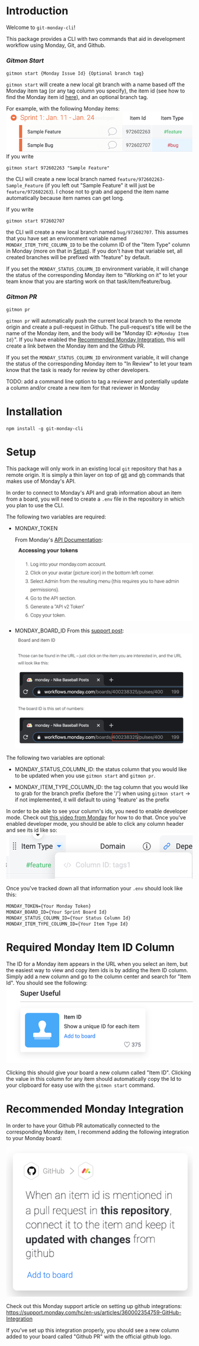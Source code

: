 # Introduction

Welcome to `git-monday-cli`!

This package provides a CLI with two commands that aid in development workflow using Monday, Git, and Github.

### _Gitmon Start_

```
gitmon start {Monday Issue Id} {Optional branch tag}
```

`gitmon start` will create a new local git branch with a name based off the Monday item tag (or any tag column you specify), the item id (see how to find the Monday item id [here](#required-monday-item-id-column)), and an optional branch tag.

For example, with the following Monday items:
![sample-monday-issues](images/monday_sample_items.png)
If you write

```
gitmon start 972602263 "Sample Feature"
```

the CLI will create a new local branch named `feature/972602263-Sample_Feature` (if you left out "Sample Feature" it will just be `feature/972602263`). I chose not to grab and append the item name automatically because item names can get long.

If you write

```
gitmon start 972602707
```

the CLI will create a new local branch named `bug/972602707`. This assumes that you have set an environment variable named `MONDAY_ITEM_TYPE_COLUMN_ID` to be the column ID of the "Item Type" column in Monday (more on that in [Setup](#setup)). If you don't have that variable set, all created branches will be prefixed with "feature" by default.

If you set the `MONDAY_STATUS_COLUMN_ID` environment variable, it will change the status of the corresponding Monday item to "Working on it" to let your team know that you are starting work on that task/item/feature/bug.

### _Gitmon PR_

```
gitmon pr
```

`gitmon pr` will automatically push the current local branch to the remote origin and create a pull-request in Github. The pull-request's title will be the name of the Monday item, and the body will be "Monday ID: `#{Monday Item Id}`". If you have enabled the [Recommended Monday Integration](#recommended-monday-integration), this will create a link betwen the Monday item and the Github PR.

If you set the `MONDAY_STATUS_COLUMN_ID` environment variable, it will change the status of the corresponding Monday item to "In Review" to let your team know that the task is ready for review by other developers.

TODO: add a command line option to tag a reviewer and potentially update a column and/or create a new item for that reviewer in Monday

# Installation

`npm install -g git-monday-cli`

# Setup

This package will only work in an existing local `git` repository that has a remote origin. It is simply a thin layer on top of [git](https://git-scm.com/) and [gh](https://github.com/cli/cli) commands that makes use of Monday's API.

In order to connect to Monday's API and grab information about an item from a board, you will need to create a `.env` file in the repository in which you plan to use the CLI.

The following two variables are required:

- MONDAY_TOKEN

  From Monday's [API Documentation](https://monday.com/developers/v2#authentication-section):
  ![monday-token-info](images/monday_api_token.png)

- MONDAY_BOARD_ID
  From this [support post](https://support.monday.com/hc/en-us/articles/360000225709-Where-to-find-board-item-and-column-IDs):
  ![monday-board-id](images/monday_board_id.png)

The following two variables are optional:

- MONDAY_STATUS_COLUMN_ID: the status column that you would like to be updated when you use `gitmon start` and `gitmon pr`.

- MONDAY_ITEM_TYPE_COLUMN_ID: the tag column that you would like to grab for the branch prefix (before the '/') when using `gitmon start` -> if not implemented, it will default to using 'feature' as the prefix

In order to be able to see your column's ids, you need to enable developer mode. Check out [this video from Monday](https://monday.com/developers/v2#introduction-section-how-to-get-started-developer-mode) for how to do that. Once you've enabled developer mode, you should be able to click any column header and see its id like so:
![monday-column-id](images/monday_column_id.png)

Once you've tracked down all that information your `.env` should look like this:

```
MONDAY_TOKEN={Your Monday Token}
MONDAY_BOARD_ID={Your Sprint Board Id}
MONDAY_STATUS_COLUMN_ID={Your Status Column Id}
MONDAY_ITEM_TYPE_COLUMN_ID={Your Item Type Id}
```

# Required Monday Item ID Column

The ID for a Monday item appears in the URL when you select an item, but the easiest way to view and copy item ids is by adding the Item ID column. Simply add a new column and go to the column center and search for "Item Id". You should see the following:
![monday-item-id](images/monday_item_id.png)

Clicking this should give your board a new column called "Item ID". Clicking the value in this column for any item should automatically copy the Id to your clipboard for easy use with the `gitmon start` command.

# Recommended Monday Integration

In order to have your Github PR automatically connected to the corresponding Monday item, I recommend adding the following integration to your Monday board:

![recommended-monday-integration](images/recommended_monday_integration.png)

Check out this Monday support article on setting up github integrations: https://support.monday.com/hc/en-us/articles/360002354759-GitHub-Integration

If you've set up this integration properly, you should see a new column added to your board called "Github PR" with the official github logo.
